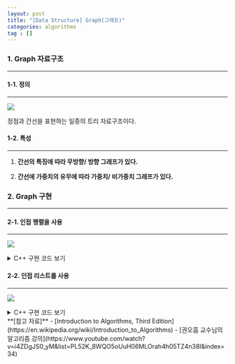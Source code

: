 ```yaml
---
layout: post
title: "[Data Structure] Graph(그래프)"
categories: algorithms
tag : []
---
```


### 1. Graph 자료구조
---

#### 1-1. 정의 
---
![](https://krispedia.github.io/assets/images/graph_1.jpg)

정점과 간선을 표현하는 일종의 트리 자료구조이다. 

#### 1-2. 특성
---
1. **간선의 특징에 따라 무방향/ 방향 그래프가 있다.**  

2. **간선에 가중치의 유무에 따라 가중치/ 비가중치 그래프가 있다.**  

### 2. Graph 구현 
---

#### 2-1. 인접 행렬을 사용  
---
![](https://krispedia.github.io/assets/images/graph_adjacency_matrix.jpg)

<details>
<summary>C++ 구현 코드 보기</summary>
<div markdown="1">

```cpp

```
</div>
</details>

#### 2-2. 인접 리스트를 사용 
---
![](https://krispedia.github.io/assets/images/graph_adjacency_list.jpg)

<details>
<summary>C++ 구현 코드 보기</summary>
<div markdown="1">

```cpp

```
</div>
</details>



<div class="divider"></div>
**[참고 자료]**
- [Introduction to Algorithms, Third Edition](https://en.wikipedia.org/wiki/Introduction_to_Algorithms)
- [권오흠 교수님의 알고리즘 강의](https://www.youtube.com/watch?v=i4ZDgJS0_yM&list=PL52K_8WQO5oUuH06MLOrah4h05TZ4n38l&index=34)